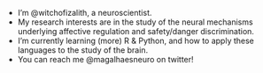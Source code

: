 - I’m @witchofizalith, a neuroscientist. 
- My research interests are in the study of the neural mechanisms underlying affective regulation and safety/danger discrimination.
- I’m currently learning (more) R & Python, and how to apply these languages to the study of the brain. 
- You can reach me @magalhaesneuro on twitter! 

<!---
witchofizalith/witchofizalith is a ✨ special ✨ repository because its `README.md` (this file) appears on your GitHub profile.
You can click the Preview link to take a look at your changes.
--->
